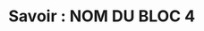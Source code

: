 #  Savoir : <!-- varexp:begin BLOC4 -->NOM DU BLOC 4<!-- varexp:end --> 

<!-- start-replace-subnav depth=1 -->

<!-- end-replace-subnav -->
